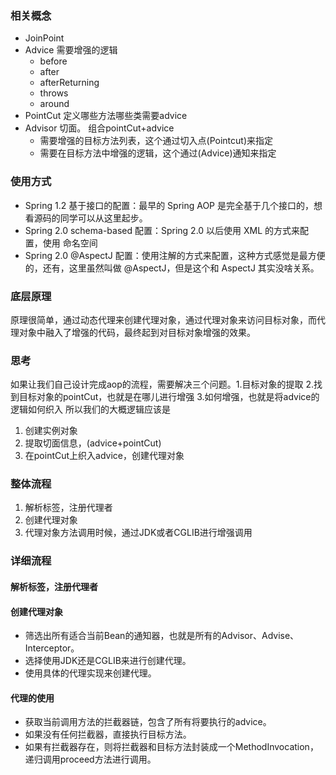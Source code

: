 ### 相关概念
- JoinPoint
- Advice  需要增强的逻辑
  - before
  - after
  - afterReturning
  - throws
  - around
- PointCut 定义哪些方法哪些类需要advice
- Advisor 切面。 组合pointCut+advice
  - 需要增强的目标方法列表，这个通过切入点(Pointcut)来指定
  - 需要在目标方法中增强的逻辑，这个通过(Advice)通知来指定
### 使用方式
- Spring 1.2 基于接口的配置：最早的 Spring AOP 是完全基于几个接口的，想看源码的同学可以从这里起步。
- Spring 2.0 schema-based 配置：Spring 2.0 以后使用 XML 的方式来配置，使用 命名空间 <aop />
- Spring 2.0 @AspectJ 配置：使用注解的方式来配置，这种方式感觉是最方便的，还有，这里虽然叫做 @AspectJ，但是这个和 AspectJ 其实没啥关系。
### 底层原理
原理很简单，通过动态代理来创建代理对象，通过代理对象来访问目标对象，而代理对象中融入了增强的代码，最终起到对目标对象增强的效果。
### 思考
如果让我们自己设计完成aop的流程，需要解决三个问题。1.目标对象的提取 2.找到目标对象的pointCut，也就是在哪儿进行增强 3.如何增强，也就是将advice的逻辑如何织入
所以我们的大概逻辑应该是
1. 创建实例对象
2. 提取切面信息，(advice+pointCut)
3. 在pointCut上织入advice，创建代理对象
### 整体流程
1. 解析标签，注册代理者
2. 创建代理对象
3. 代理对象方法调用时候，通过JDK或者CGLIB进行增强调用
### 详细流程
#### 解析标签，注册代理者
#### 创建代理对象
- 筛选出所有适合当前Bean的通知器，也就是所有的Advisor、Advise、Interceptor。
- 选择使用JDK还是CGLIB来进行创建代理。
- 使用具体的代理实现来创建代理。
#### 代理的使用
- 获取当前调用方法的拦截器链，包含了所有将要执行的advice。
- 如果没有任何拦截器，直接执行目标方法。
- 如果有拦截器存在，则将拦截器和目标方法封装成一个MethodInvocation，递归调用proceed方法进行调用。
